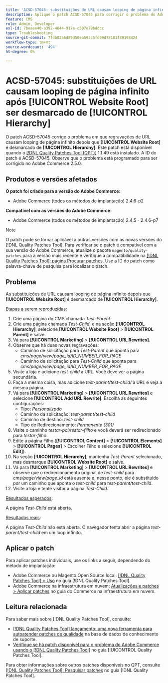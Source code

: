 ```yaml
---
title: 'ACSD-57045: substituições de URL causam looping de página infinito após [!UICONTROL Website Root] ser desmarcado de [!UICONTROL Hierarchy]'
description: Aplique o patch ACSD-57045 para corrigir o problema do Adobe Commerce em que substituições de URL causam looping de página infinito depois que [!UICONTROL Website Root] é desmarcado de [!UICONTROL Hierarchy].
feature: CMS
role: Admin, Developer
exl-id: 7beaee40-a392-4644-917e-c507e79bddcc
type: Troubleshooting
source-git-commit: 7fdb02a6d89d50ea593c5fd99d78101f89198424
workflow-type: tm+mt
source-wordcount: '494'
ht-degree: 0%

---
```


# ACSD-57045: substituições de URL causam looping de página infinito após [!UICONTROL Website Root] ser desmarcado de [!UICONTROL Hierarchy]

O patch ACSD-57045 corrige o problema em que regravações de URL causam looping de página infinito depois que **[!UICONTROL Website Root]** é desmarcado de **[!UICONTROL Hierarchy]**. Este patch está disponível quando o [[!DNL Quality Patches Tool (QPT)]](https://experienceleague.adobe.com/en/docs/commerce-operations/tools/quality-patches-tool/quality-patches-tool-to-self-serve-quality-patches) 1.1.49 está instalado. A ID do patch é ACSD-57045. Observe que o problema está programado para ser corrigido no Adobe Commerce 2.5.0.

## Produtos e versões afetados

**O patch foi criado para a versão do Adobe Commerce:**

* Adobe Commerce (todos os métodos de implantação) 2.4.6-p2

**Compatível com as versões do Adobe Commerce:**

* Adobe Commerce (todos os métodos de implantação) 2.4.5 - 2.4.6-p7

>[!NOTE]
>
>O patch pode se tornar aplicável a outras versões com as novas versões do [!DNL Quality Patches Tool]. Para verificar se o patch é compatível com a sua versão do Adobe Commerce, atualize o pacote `magento/quality-patches` para a versão mais recente e verifique a compatibilidade na [[!DNL Quality Patches Tool]: página Procurar patches](https://experienceleague.adobe.com/tools/commerce-quality-patches/index.html). Use a ID do patch como palavra-chave de pesquisa para localizar o patch.

## Problema

As substituições de URL causam looping de página infinito depois que **[!UICONTROL Website Root]** é desmarcado de **[!UICONTROL Hierarchy]**.

<u>Etapas a serem reproduzidas</u>:

1. Crie uma página do CMS chamada *Test-Parent*.
1. Crie uma página chamada *Test-Child*, e na seção **[!UICONTROL Hierarchy]**, selecione **[!UICONTROL Website Root]** > **[!UICONTROL Parent]** e salve.
1. Vá para **[!UICONTROL Marketing]** > **[!UICONTROL URL Rewrites]**.
1. Observe que há duas novas regravações:
   * Caminho de solicitação para *Test-Parent* que aponta para *cms/page/view/page_id/ID_NUMBER_FOR_PAGE*
   * Caminho de solicitação para *Test-Child* que aponta para *cms/page/view/page_id/ID_NUMBER_FOR_PAGE*
1. Visite a loja e adicione *test-child* à URL. Você deve ver a página secundária.
1. Faça a mesma coisa, mas adicione *test-parent/test-child/* à URL e veja a mesma página.
1. Vá para **[!UICONTROL Marketing]** > **[!UICONTROL URL Rewrites]** e selecione **[!UICONTROL Add URL Rewrite]**. Escolha as seguintes configurações:
   * Tipo: *Personalizado*
   * Caminho da solicitação: *test-parent/test-child*
   * Caminho de destino: *test-child*
   * Tipo de Redirecionamento: *Permanente (301)*
1. Visite o caminho *testar-pai/testar-filho* e você deverá ser redirecionado para *testar-filho*.
1. Edite a página Filho (**[!UICONTROL Content]** > **[!UICONTROL Elements]** > **[!UICONTROL Pages]** > Escolher Filho e selecione **[!UICONTROL Edit]**).
1. Na seção **[!UICONTROL Hierarchy]**, mantenha *Test-Parent* selecionado, mas desmarque **[!UICONTROL Website Root]** e salve.
1. Vá para **[!UICONTROL Marketing]** > **[!UICONTROL URL Rewrites]** e observe que o redirecionamento original de *test-child* para *cms/page/view/page_id* está ausente e, nesse ponto, ele é substituído por um caminho que aponta o *test-child* para *test-parent/test-child*.
1. Visite a loja e tente visitar a página *Test-Child*.

<u>Resultados esperados</u>:

A página *Test-Child* está aberta.

<u>Resultados reais</u>:

A página *Test-Child* não está aberta. O navegador tenta abrir a página *test-parent/test-child* em um loop infinito.

## Aplicar o patch

Para aplicar patches individuais, use os links a seguir, dependendo do método de implantação:

* Adobe Commerce ou Magento Open Source local: [[!DNL Quality Patches Tool] > Uso](/help/tools/quality-patches-tool/usage.md) no guia [!DNL Quality Patches Tool].
* Adobe Commerce na infraestrutura em nuvem: [Atualizações e patches > Aplicar patches](https://experienceleague.adobe.com/docs/commerce-cloud-service/user-guide/develop/upgrade/apply-patches.html) no guia do Commerce na infraestrutura em nuvem.

## Leitura relacionada

Para saber mais sobre [!DNL Quality Patches Tool], consulte:

* [[!DNL Quality Patches Tool] lançamento: uma nova ferramenta para autoatender patches de qualidade](https://experienceleague.adobe.com/en/docs/commerce-operations/tools/quality-patches-tool/quality-patches-tool-to-self-serve-quality-patches) na base de dados de conhecimento de suporte.
* [Verifique se há patch disponível para o problema do Adobe Commerce usando o  [!DNL Quality Patches Tool]](/help/tools/quality-patches-tool/patches-available-in-qpt/check-patch-for-magento-issue-with-magento-quality-patches.md) no guia [!UICONTROL Quality Patches Tool].


Para obter informações sobre outros patches disponíveis no QPT, consulte [[!DNL Quality Patches Tool]: Pesquisar patches](https://experienceleague.adobe.com/tools/commerce-quality-patches/index.html) no guia [!DNL Quality Patches Tool].

